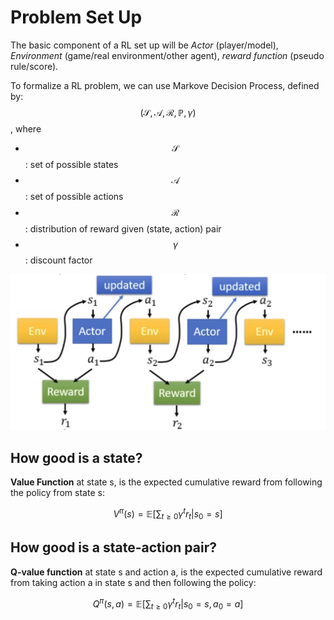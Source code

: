 # Problem Set Up

The basic component of a RL set up will be _Actor_ \(player/model\), _Environment_ \(game/real environment/other agent\), _reward function_ \(pseudo rule/score\).

To formalize a RL problem, we can use Markove Decision Process, defined by: $$(\mathcal{S}, \mathcal{A}, \mathcal{R}, \mathbb{P}, \gamma)$$, where

* $$\mathcal{S}$$ : set of possible states
* $$\mathcal{A}$$ : set of possible actions
* $$\mathcal{R}$$ : distribution of reward given \(state, action\) pair
* $$\gamma$$ : discount factor

![](../.gitbook/assets/screenshot-from-2019-07-17-17-35-05.png)

## How good is a state?

**Value Function** at state s, is the expected cumulative reward from following the policy from state s:

$$
V^{\pi}(s)=\mathbb{E}\left[\sum_{t \geq 0} \gamma^{t} r_{t} | s_{0}=s \right]
$$

## How good is a state-action pair?

**Q-value function** at state s and action a, is the expected cumulative reward from taking action a in state s and then following the policy:

$$
Q^{\pi}(s, a)=\mathbb{E}\left[\sum_{t \geq 0} \gamma^{t} r_{t} | s_{0}=s, a_{0}=a \right]
$$

